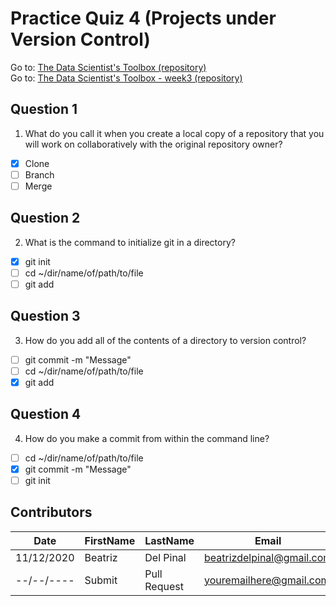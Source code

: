 # Practice Quiz 4 (Projects under Version Control)

Go to: [The Data Scientist's Toolbox (repository)](https://github.com/bea314/datasciencecoursera/tree/main/1_The%20Data%20Scientist's%20Toolbox)  
Go to: [The Data Scientist's Toolbox - week3 (repository)](https://github.com/bea314/datasciencecoursera/tree/main/1_The%20Data%20Scientist's%20Toolbox/week%203)

## Question 1
1. What do you call it when you create a local copy of a repository that you will work on collaboratively with the original repository owner?
- [x] Clone
- [ ] Branch
- [ ] Merge

## Question 2
2. What is the command to initialize git in a directory?
- [x] git init
- [ ] cd ~/dir/name/of/path/to/file
- [ ] git add

## Question 3
3. How do you add all of the contents of a directory to version control?
- [ ] git commit -m "Message"
- [ ] cd ~/dir/name/of/path/to/file
- [x] git add

## Question 4
4. How do you make a commit from within the command line?
- [ ] cd ~/dir/name/of/path/to/file
- [x] git commit -m "Message"
- [ ] git init

## Contributors
Date | FirstName | LastName | Email
--- | --- | --- | ---
11/12/2020 | Beatriz |  Del Pinal |  <beatrizdelpinal@gmail.com>
--/--/---- | Submit |  Pull Request | <youremailhere@gmail.com>
